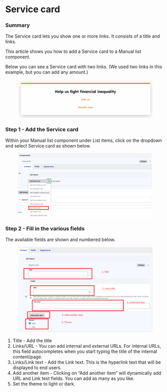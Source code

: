 # Service card

### Summary <a href="#servicecardcomponent-summary" id="servicecardcomponent-summary"></a>

The Service card lets you show one or more links. It consists of a title and links.

This article shows you how to add a Service card to a Manual list component.

Below you can see a Service card with two links. (We used two links in this example, but you can add any amount.)

<figure><img src="../../.gitbook/assets/image (99).png" alt=""><figcaption></figcaption></figure>

### Step 1 - Add the Service card <a href="#servicecardcomponent-step1-addtheservicecard" id="servicecardcomponent-step1-addtheservicecard"></a>

Within your Manual list component under List items, click on the dropdown and select Service card as shown below.

<figure><img src="../../.gitbook/assets/image (100).png" alt=""><figcaption></figcaption></figure>

### Step 2 - Fill in the various fields <a href="#servicecardcomponent-step2-fillinthevariousfields" id="servicecardcomponent-step2-fillinthevariousfields"></a>

The available fields are shown and numbered below.

<figure><img src="../../.gitbook/assets/image (34).png" alt=""><figcaption></figcaption></figure>

1. Title - Add the title
2. Links/URL - You can add internal and external URLs. For internal URLs, this field autocompletes when you start typing the title of the internal content/page.
3. Links/Link text - Add the Link text. This is the hyperlink text that will be displayed to end users.
4. Add another item - Clicking on “Add another item” will dynamically add URL and Link text fields. You can add as many as you like.
5. Set the theme to light or dark.

